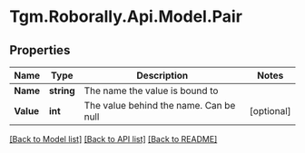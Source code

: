 
# Tgm.Roborally.Api.Model.Pair

## Properties

Name | Type | Description | Notes
------------ | ------------- | ------------- | -------------
**Name** | **string** | The name the value is bound to | 
**Value** | **int** | The value behind the name. Can be null | [optional] 

[[Back to Model list]](../README.md#documentation-for-models)
[[Back to API list]](../README.md#documentation-for-api-endpoints)
[[Back to README]](../README.md)


